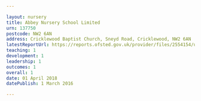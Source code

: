 ```yaml
---

layout: nursery
title: Abbey Nursery School Limited
urn: 137750
postcode: NW2 6AN
address: Cricklewood Baptist Church, Sneyd Road, Cricklewood, NW2 6AN
latestReportUrl: https://reports.ofsted.gov.uk/provider/files/2554154/urn/137750.pdf
teaching: 1
development: 1
leadership: 1
outcomes: 1
overall: 1
date: 01 April 2018 
datePublish: 1 March 2016

---
```

